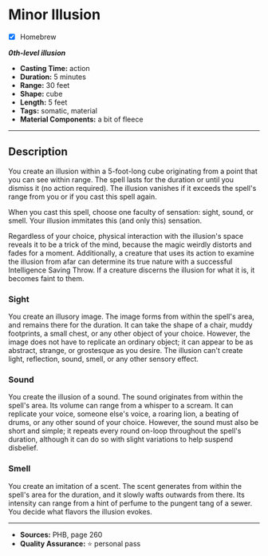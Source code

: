 # Minor Illusion
- [x] Homebrew

***0th-level illusion***
- **Casting Time:** action
- **Duration:** 5 minutes
- **Range:** 30 feet
- **Shape:** cube
- **Length:** 5 feet
- **Tags:** somatic, material
- **Material Components:** a bit of fleece

---

## Description
You create an illusion within a 5-foot-long cube originating from a point that you can see within range.
The spell lasts for the duration or until you dismiss it (no action required).
The illusion vanishes if it exceeds the spell's range from you or if you cast this spell again.

When you cast this spell, choose one faculty of sensation: sight, sound, or smell.
Your illusion immitates this (and only this) sensation.

Regardless of your choice, physical interaction with the illusion's space reveals it to be a trick of the mind, because the magic weirdly distorts and fades for a moment.
Additionally, a creature that uses its action to examine the illusion from afar can determine its true nature with a successful Intelligence Saving Throw.
If a creature discerns the illusion for what it is, it becomes faint to them.

### Sight
You create an illusory image.
The image forms from within the spell's area, and remains there for the duration.
It can take the shape of a chair, muddy footprints, a small chest, or any other object of your choice.
However, the image does not have to replicate an ordinary object; it can appear to be as abstract, strange, or grostesque as you desire.
The illusion can't create light, reflection, sound, smell, or any other sensory effect.

### Sound
You create the illusion of a sound.
The sound originates from within the spell's area.
Its volume can range from a whisper to a scream.
It can replicate your voice, someone else's voice, a roaring lion, a beating of drums, or any other sound of your choice.
However, the sound must also be short and simple; it repeats every round on-loop throughout the spell's duration, although it can do so with slight variations to help suspend disbelief.

### Smell
You create an imitation of a scent.
The scent generates from within the spell's area for the duration, and it slowly wafts outwards from there.
Its intensity can range from a hint of perfume to the pungent tang of a sewer.
You decide what flavors the illusion evokes.

---

- **Sources:** PHB, page 260
- **Quality Assurance:** :star: personal pass
